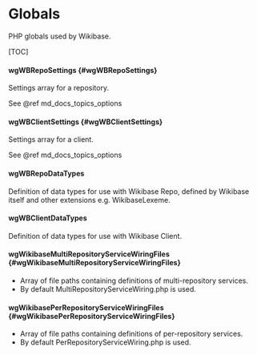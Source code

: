 # Globals

PHP globals used by Wikibase.

[TOC]

#### wgWBRepoSettings {#wgWBRepoSettings}

Settings array for a repository.

See @ref md_docs_topics_options

#### wgWBClientSettings {#wgWBClientSettings}

Settings array for a client.

See @ref md_docs_topics_options

#### wgWBRepoDataTypes

Definition of data types for use with Wikibase Repo, defined by Wikibase itself and other extensions e.g. WikibaseLexeme.

#### wgWBClientDataTypes

Definition of data types for use with Wikibase Client.

#### wgWikibaseMultiRepositoryServiceWiringFiles {#wgWikibaseMultiRepositoryServiceWiringFiles}

 - Array of file paths containing definitions of multi-repository services.
 - By default MultiRepositoryServiceWiring.php is used.

#### wgWikibasePerRepositoryServiceWiringFiles {#wgWikibasePerRepositoryServiceWiringFiles}

 - Array of file paths containing definitions of per-repository services.
 - By default PerRepositoryServiceWiring.php is used.
